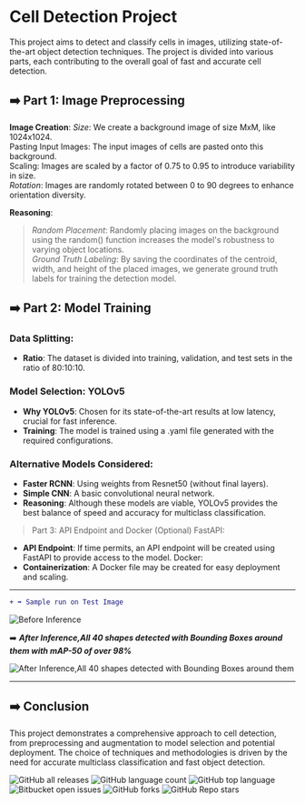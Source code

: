 # Cell Detection Project

This project aims to detect and classify cells in images, utilizing state-of-the-art object detection techniques. The project is divided into various parts, each contributing to the overall goal of fast and accurate cell detection.

## ➡️ Part 1: Image Preprocessing

**Image Creation**:
*Size*: We create a background image of size MxM, like 1024x1024.  
Pasting Input Images: The input images of cells are pasted onto this background.   
Scaling: Images are scaled by a factor of 0.75 to 0.95 to introduce variability in size.   
*Rotation*: Images are randomly rotated between 0 to 90 degrees to enhance orientation diversity.  

**Reasoning**:
>*Random Placement*: Randomly placing images on the background using the random() function increases the model's robustness to varying object locations.  
*Ground Truth Labeling*: By saving the coordinates of the centroid, width, and height of the placed images, we generate ground truth labels for training the detection model.

## ➡️ Part 2: Model Training

### Data Splitting:
- **Ratio**: The dataset is divided into training, validation, and test sets in the ratio of 80:10:10.

### Model Selection: YOLOv5
- **Why YOLOv5**: Chosen for its state-of-the-art results at low latency, crucial for fast inference.
- **Training**: The model is trained using a .yaml file generated with the required configurations.

### Alternative Models Considered:
- **Faster RCNN**: Using weights from Resnet50 (without final layers).
- **Simple CNN**: A basic convolutional neural network.
- **Reasoning**: Although these models are viable, YOLOv5 provides the best balance of speed and accuracy for multiclass classification.

>Part 3: API Endpoint and Docker (Optional)
FastAPI:
- **API Endpoint**: If time permits, an API endpoint will be created using FastAPI to provide access to the model.
Docker:
- **Containerization**: A Docker file may be created for easy deployment and scaling.
---
```diff
+ ➡️ Sample run on Test Image
```

![Before Inference](https://github.com/TKtheFirstone/Cell_shape_detection/assets/49061459/1709b17c-89b1-4862-95ba-e9e53cb465c1)  
  
➡️ ***After Inference,All 40 shapes detected with Bounding Boxes around them with mAP-50 of over 98%***  

![After Inference,All 40 shapes detected with Bounding Boxes around them](https://github.com/TKtheFirstone/Cell_shape_detection/assets/49061459/f122c44b-f391-4e1a-a4e0-bdb401abc854)

---
## ➡️ Conclusion

This project demonstrates a comprehensive approach to cell detection, from preprocessing and augmentation to model selection and potential deployment. The choice of techniques and methodologies is driven by the need for accurate multiclass classification and fast object detection.
 
![GitHub all releases](https://img.shields.io/github/downloads/TKtheFirstone/Cell_shape_detection/total)
![GitHub language count](https://img.shields.io/github/languages/count/TKtheFirstone/Cell_shape_detection) 
![GitHub top language](https://img.shields.io/github/languages/top/TKtheFirstone/Cell_shape_detection?color=yellow) 
![Bitbucket open issues](https://img.shields.io/bitbucket/issues/TKtheFirstone/Cell_shape_detection)
![GitHub forks](https://img.shields.io/github/forks/TKtheFirstone/Cell_shape_detection?style=social)
![GitHub Repo stars](https://img.shields.io/github/stars/TKtheFirstone/Cell_shape_detection?style=social)
